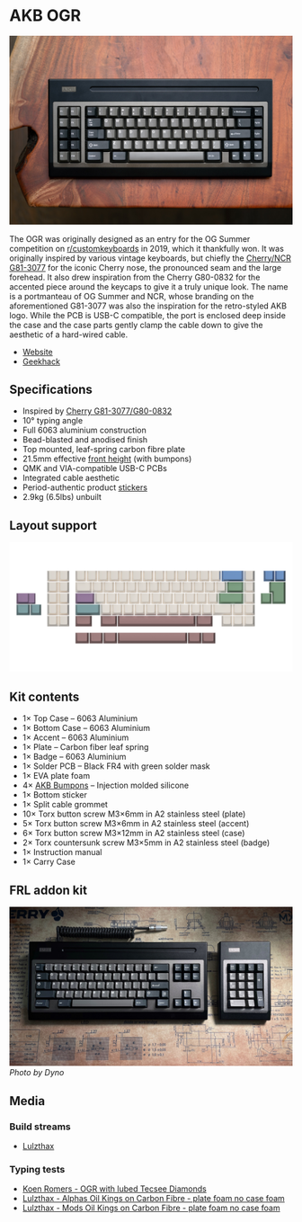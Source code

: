 # AKB OGR

[![AKB OGR](./images/ogr.jpg)](./images/ogr.jpg)

The OGR was originally designed as an entry for the OG Summer competition on [r/customkeyboards](https://www.reddit.com/r/CustomKeyboards/) in 2019, which it thankfully won. It was originally inspired by various vintage keyboards, but chiefly the [Cherry/NCR G81-3077](https://deskthority.net/wiki/Cherry_G81-3077) for the iconic Cherry nose, the pronounced seam and the large forehead. It also drew inspiration from the Cherry G80-0832 for the accented piece around the keycaps to give it a truly unique look. The name is a portmanteau of OG Summer and NCR, whose branding on the aforementioned G81-3077 was also the inspiration for the retro-styled AKB logo. While the PCB is USB-C compatible, the port is enclosed deep inside the case and the case parts gently clamp the cable down to give the aesthetic of a hard-wired cable.

* [Website](https://alchemistkeyboards.com/projects/keyboards/ogr/)
* [Geekhack](https://geekhack.org/index.php?topic=117142.0)

## Specifications

* Inspired by [Cherry G81-3077/G80-0832](https://deskthority.net/wiki/Cherry_G81-3077)
* 10° typing angle
* Full 6063 aluminium construction
* Bead-blasted and anodised finish
* Top mounted, leaf-spring carbon fibre plate
* 21.5mm effective [front height](./images/dimensions.png) (with bumpons)
* QMK and VIA-compatible USB-C PCBs
* Integrated cable aesthetic
* Period-authentic product [stickers](./images/stickers.jpg)
* 2.9kg (6.5lbs) unbuilt

## Layout support
[![PCB layout support](./images/PCB-compat.png)](./images/PCB-compat.png)

## Kit contents

* 1× Top Case – 6063 Aluminium
* 1× Bottom Case – 6063 Aluminium
* 1× Accent – 6063 Aluminium
* 1× Plate – Carbon fiber leaf spring
* 1× Badge – 6063 Aluminium
* 1× Solder PCB – Black FR4 with green solder mask
* 1× EVA plate foam
* 4× [AKB Bumpons](../feet) – Injection molded silicone
* 1× Bottom sticker
* 1× Split cable grommet
* 10× Torx button screw M3×6mm in A2 stainless steel (plate)
* 5× Torx button screw M3×6mm in A2 stainless steel (accent)
* 6× Torx button screw M3×12mm in A2 stainless steel (case)
* 2× Torx countersunk screw M3×5mm in A2 stainless steel (badge)
* 1× Instruction manual
* 1× Carry Case

## FRL addon kit

[![FRL addon kit](./images/ogrfrl.jpg)](./images/ogrfrl.jpg)
*Photo by Dyno*

## Media

### Build streams
* [Lulzthax](https://www.youtube.com/watch?v=Cb8pBFlr4Sg)

### Typing tests
* [Koen Romers - OGR with lubed Tecsee Diamonds](https://www.youtube.com/watch?v=xzYC1VplEiY)
* [Lulzthax - Alphas Oil Kings on Carbon Fibre - plate foam no case foam](https://www.youtube.com/watch?v=a3AjGGwpqXY)
* [Lulzthax - Mods Oil Kings on Carbon Fibre - plate foam no case foam](https://www.youtube.com/watch?v=5E183Ajj7Q8)
